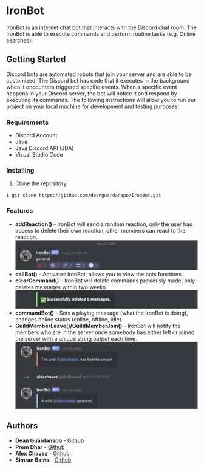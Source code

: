 # IronBot
IronBot is an internet chat bot that interacts with the Discord chat room. The IronBot is able to execute commands and perform routine tasks (e.g. Online searches).

## Getting Started
Discord bots are automated robots that join your server and are able to be customized. The Discord bot has code that it executes in the background when it encounters triggered specific events. When a specific event happens in your Discord server, the bot will notice it and respond by executing its commands. 
The following instructions will allow you to run our project on your local machine for development and testing purposes. 

### Requirements
* Discord Account
* Java
* Java Discord API (JDA)
* Visual Studio Code

### Installing
1. Clone the repository
```
$ git clone https://github.com/deanguardanapo/IronBot.git
```

### Features
* **addReaction()** - IronBot will send a random reaction, only the user has access to delete their own reaction, other members can react to the reaction. 
![](/Images/Reactions.jpg)
* **callBot()** - Activates IronBot, allows you to view the bots functions.
* **clearCommand()** - IronBot will delete commands previously made, only deletes messages within two weeks. 
![](/Images/DeleteMessages.jpg)
* **commandBot()** - Sets a playing message (what the IronBot is doing), changes online status (online, offline, idle).
* **GuildMemberLeave()/GuildMemberJoin()** - IronBot will notify the members who are in the server once somebody has either left or joined the server with a unique string output each time.
![](/Images/MemberLeave:Join.jpg) 

## Authors
* **Dean Guardanapo** - [Github](https://github.com/Deanguardanapo)
* **Prem Dhar** - [Github](https://github.com/PremDh)
* **Alex Chavez** - [Github](https://github.com/Alexchavez1)
* **Simran Bains** - [Github](https://github.com/Simranb82232)
